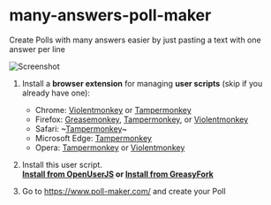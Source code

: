 # many-answers-poll-maker
Create Polls with many answers easier by just pasting a text with one answer per line

![Screenshot](https://user-images.githubusercontent.com/3372598/108581000-e1cc5a80-730c-11eb-958e-ef73c89efca2.gif)

1. Install a **browser extension** for managing **user scripts** (skip if you already have one):
    
    - Chrome: [Violentmonkey](https://chrome.google.com/webstore/detail/violent-monkey/jinjaccalgkegednnccohejagnlnfdag) or [Tampermonkey](https://chrome.google.com/webstore/detail/tampermonkey/dhdgffkkebhmkfjojejmpbldmpobfkfo)     
    - Firefox: [Greasemonkey](https://addons.mozilla.org/firefox/addon/greasemonkey/), [Tampermonkey](https://addons.mozilla.org/firefox/addon/tampermonkey/), or [Violentmonkey](https://addons.mozilla.org/firefox/addon/violentmonkey/)  
    - Safari: ~[Tampermonkey](https://github.com/victornpb/deleteDiscordMessages/issues/91#issuecomment-654514364)~ 
    - Microsoft Edge: [Tampermonkey](https://www.microsoft.com/store/p/tampermonkey/9nblggh5162s)  
    - Opera: [Tampermonkey](https://addons.opera.com/extensions/details/tampermonkey-beta/) or [Violentmonkey](https://addons.opera.com/extensions/details/violent-monkey/)  

2. Install this user script.  
  **<a href="https://openuserjs.org/scripts/victornpb/ManyAnswers_PollMaker" target="_blank">Install from OpenUserJS</a>
  or
  <a href="https://greasyfork.org/en/scripts/422028-manyanswers-pollmaker" target="_blank">Install from GreasyFork</a>**
  
3. Go to https://www.poll-maker.com/ and create your Poll

